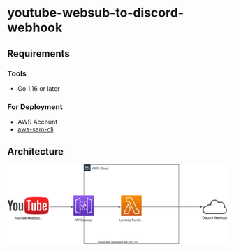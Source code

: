 # youtube-websub-to-discord-webhook

## Requirements

### Tools

- Go 1.16 or later

### For Deployment

- AWS Account
- [aws-sam-cli](https://docs.aws.amazon.com/serverless-application-model/latest/developerguide/serverless-sam-cli-install.html)

## Architecture

![Architecture](arch.svg)